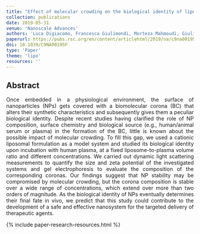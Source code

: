 ```yaml
---
title: "Effect of molecular crowding on the biological identity of liposomes: an overlooked factor at the bio-nano interface"
collection: publications
date: 2019-05-31
venue: 'Nanoscale Advances'
authors: 'Luca Digiacomo, Francesca Giulimondi, Morteza Mahmoudi, Giulio Caracciolo'
paperurl: https://pubs.rsc.org/en/content/articlehtml/2019/na/c9na00195f
doi: 10.1039/C9NA00195F 
type: 'Paper'
theme: 'lipo'
resources: ''
---
```


<h2> Abstract </h2>
<p align= "justify">
Once embedded in a physiological environment, the surface of nanoparticles (NPs) gets covered with a biomolecular corona (BC) that alters their synthetic characteristics and subsequently gives them a peculiar biological identity. Despite recent studies having clarified the role of NP composition, surface chemistry and biological source (e.g., human/animal serum or plasma) in the formation of the BC, little is known about the possible impact of molecular crowding. To fill this gap, we used a cationic liposomal formulation as a model system and studied its biological identity upon incubation with human plasma, at a fixed liposome-to-plasma volume ratio and different concentrations. We carried out dynamic light scattering measurements to quantify the size and zeta potential of the investigated systems and gel electrophoresis to evaluate the composition of the corresponding coronas. Our findings suggest that NP stability may be compromised by molecular crowding, but the corona composition is stable over a wide range of concentrations, which extend over more than two orders of magnitude. As the biological identity of NPs eventually determines their final fate in vivo, we predict that this study could contribute to the development of a safe and effective nanosystem for the targeted delivery of therapeutic agents.

{% include paper-research-resources.html %}
